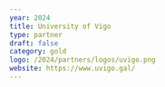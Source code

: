 ```yaml
---
year: 2024
title: University of Vigo
type: partner
draft: false
category: gold
logo: /2024/partners/logos/uvigo.png
website: https://www.uvigo.gal/
---
```

